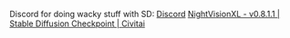 Discord for doing wacky stuff with SD: [Discord](https://discord.com/invite/J3AdexXv/login)
[NightVisionXL - v0.8.1.1 | Stable Diffusion Checkpoint | Civitai](https://civitai.com/models/128607/nightvisionxl?modelVersionId=343830)
